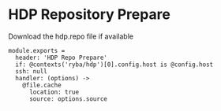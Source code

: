 
# HDP Repository Prepare

Download the hdp.repo file if available

    module.exports =
      header: 'HDP Repo Prepare'
      if: @contexts('ryba/hdp')[0].config.host is @config.host
      ssh: null
      handler: (options) ->
        @file.cache
          location: true
          source: options.source
